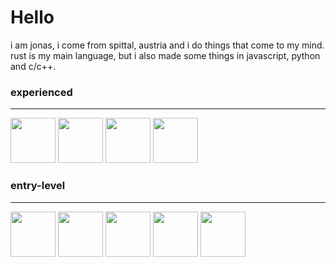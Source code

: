 # Hello

i am jonas, i come from spittal, austria and i do things that come to my mind.
rust is my main language, but i also made some things in javascript, python and c/c++.
<br>

### experienced
---
<p float="left">
<img src="https://upload.wikimedia.org/wikipedia/commons/thumb/2/20/Rustacean-orig-noshadow.svg/220px-Rustacean-orig-noshadow.svg.png" height="72"></img>
<img src="https://upload.wikimedia.org/wikipedia/commons/thumb/6/6a/JavaScript-logo.png/600px-JavaScript-logo.png" height="72"></img>
<img src="https://www.svgrepo.com/show/452091/python.svg" height="72"></img>
<img src="https://upload.wikimedia.org/wikipedia/commons/thumb/6/61/HTML5_logo_and_wordmark.svg/170px-HTML5_logo_and_wordmark.svg.png" height="72"></img>
</p>


### entry-level
---
<p float="left">
<img src="https://upload.wikimedia.org/wikipedia/commons/thumb/3/35/The_C_Programming_Language_logo.svg/1200px-The_C_Programming_Language_logo.svg.png" height="72"></img>
<img src="https://upload.wikimedia.org/wikipedia/commons/thumb/1/18/ISO_C%2B%2B_Logo.svg/1200px-ISO_C%2B%2B_Logo.svg.png" height="72"></img>
<img src="https://upload.wikimedia.org/wikipedia/commons/thumb/3/35/Tux.svg/1200px-Tux.svg.png" height="72"></img>
<img src="https://upload.wikimedia.org/wikipedia/commons/6/6a/Godot_icon.svg" height="72"></img>
<img src="https://bevyengine.org/assets/bevy_logo_dark.svg" height="72"></img>
</p>

